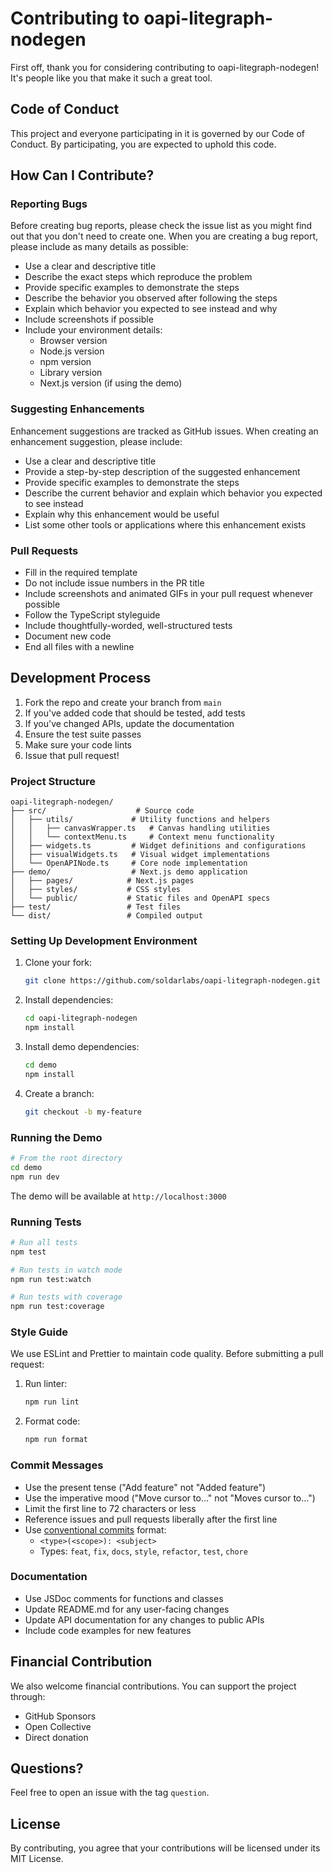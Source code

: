 # Contributing to oapi-litegraph-nodegen

First off, thank you for considering contributing to oapi-litegraph-nodegen! It's people like you that make it such a great tool.

## Code of Conduct

This project and everyone participating in it is governed by our Code of Conduct. By participating, you are expected to uphold this code.

## How Can I Contribute?

### Reporting Bugs

Before creating bug reports, please check the issue list as you might find out that you don't need to create one. When you are creating a bug report, please include as many details as possible:

- Use a clear and descriptive title
- Describe the exact steps which reproduce the problem
- Provide specific examples to demonstrate the steps
- Describe the behavior you observed after following the steps
- Explain which behavior you expected to see instead and why
- Include screenshots if possible
- Include your environment details:
  - Browser version
  - Node.js version
  - npm version
  - Library version
  - Next.js version (if using the demo)

### Suggesting Enhancements

Enhancement suggestions are tracked as GitHub issues. When creating an enhancement suggestion, please include:

- Use a clear and descriptive title
- Provide a step-by-step description of the suggested enhancement
- Provide specific examples to demonstrate the steps
- Describe the current behavior and explain which behavior you expected to see instead
- Explain why this enhancement would be useful
- List some other tools or applications where this enhancement exists

### Pull Requests

- Fill in the required template
- Do not include issue numbers in the PR title
- Include screenshots and animated GIFs in your pull request whenever possible
- Follow the TypeScript styleguide
- Include thoughtfully-worded, well-structured tests
- Document new code
- End all files with a newline

## Development Process

1. Fork the repo and create your branch from `main`
2. If you've added code that should be tested, add tests
3. If you've changed APIs, update the documentation
4. Ensure the test suite passes
5. Make sure your code lints
6. Issue that pull request!

### Project Structure

```
oapi-litegraph-nodegen/
├── src/                    # Source code
│   ├── utils/             # Utility functions and helpers
│   │   ├── canvasWrapper.ts   # Canvas handling utilities
│   │   └── contextMenu.ts     # Context menu functionality
│   ├── widgets.ts         # Widget definitions and configurations
│   ├── visualWidgets.ts   # Visual widget implementations
│   └── OpenAPINode.ts     # Core node implementation
├── demo/                  # Next.js demo application
│   ├── pages/            # Next.js pages
│   ├── styles/           # CSS styles
│   └── public/           # Static files and OpenAPI specs
├── test/                 # Test files
└── dist/                 # Compiled output
```

### Setting Up Development Environment

1. Clone your fork:

   ```bash
   git clone https://github.com/soldarlabs/oapi-litegraph-nodegen.git
   ```

2. Install dependencies:

   ```bash
   cd oapi-litegraph-nodegen
   npm install
   ```

3. Install demo dependencies:

   ```bash
   cd demo
   npm install
   ```

4. Create a branch:

   ```bash
   git checkout -b my-feature
   ```

### Running the Demo

```bash
# From the root directory
cd demo
npm run dev
```

The demo will be available at `http://localhost:3000`

### Running Tests

```bash
# Run all tests
npm test

# Run tests in watch mode
npm run test:watch

# Run tests with coverage
npm run test:coverage
```

### Style Guide

We use ESLint and Prettier to maintain code quality. Before submitting a pull request:

1. Run linter:

   ```bash
   npm run lint
   ```

2. Format code:

   ```bash
   npm run format
   ```

### Commit Messages

- Use the present tense ("Add feature" not "Added feature")
- Use the imperative mood ("Move cursor to..." not "Moves cursor to...")
- Limit the first line to 72 characters or less
- Reference issues and pull requests liberally after the first line
- Use [conventional commits](https://www.conventionalcommits.org/en/v1.0.0/) format:
  - `<type>(<scope>): <subject>`
  - Types: `feat`, `fix`, `docs`, `style`, `refactor`, `test`, `chore`

### Documentation

- Use JSDoc comments for functions and classes
- Update README.md for any user-facing changes
- Update API documentation for any changes to public APIs
- Include code examples for new features

## Financial Contribution

We also welcome financial contributions. You can support the project through:

- GitHub Sponsors
- Open Collective
- Direct donation

## Questions?

Feel free to open an issue with the tag `question`.

## License

By contributing, you agree that your contributions will be licensed under its MIT License.
